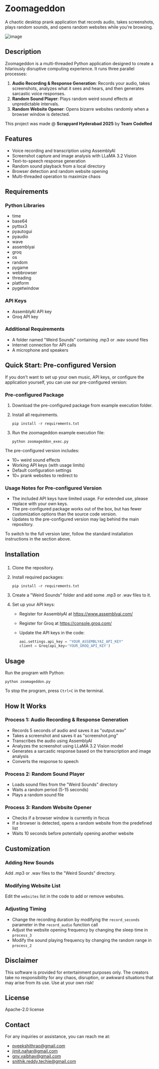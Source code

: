 # Zoomageddon

A chaotic desktop prank application that records audio, takes screenshots, plays random sounds, and opens random websites while you're browsing.

![image](https://github.com/user-attachments/assets/422f888e-cc11-4d15-b86f-efb0b43c920b)

## Description

Zoomageddon is a multi-threaded Python application designed to create a hilariously disruptive computing experience. It runs three parallel processes:

1. **Audio Recording & Response Generation**: Records your audio, takes screenshots, analyzes what it sees and hears, and then generates sarcastic voice responses.
2. **Random Sound Player**: Plays random weird sound effects at unpredictable intervals.
3. **Random Website Opener**: Opens bizarre websites randomly when a browser window is detected.

This project was made @ **Scrapyard Hyderabad 2025** by **Team CodeRed**

## Features

- Voice recording and transcription using AssemblyAI
- Screenshot capture and image analysis with LLaMA 3.2 Vision
- Text-to-speech response generation
- Random sound playback from a local directory
- Browser detection and random website opening
- Multi-threaded operation to maximize chaos

## Requirements

### Python Libraries
- time
- base64
- pyttsx3
- pyautogui
- pyaudio
- wave
- assemblyai
- groq
- os
- random
- pygame
- webbrowser
- threading
- platform
- pygetwindow

### API Keys
- AssemblyAI API key
- Groq API key

### Additional Requirements
- A folder named "Weird Sounds" containing .mp3 or .wav sound files
- Internet connection for API calls
- A microphone and speakers

## Quick Start: Pre-configured Version

If you don't want to set up your own music, API keys, or configure the application yourself, you can use our pre-configured version:

### Pre-configured Package

1. Download the pre-configured package from example execution folder.

2. Install all requirements.
   ```
   pip install -r requirements.txt
   ```

3. Run the zoomageddon example execution file:
   ```
   python zoomageddon_exec.py
   ```

The pre-configured version includes:
- 10+ weird sound effects
- Working API keys (with usage limits)
- Default configuration settings
- 10+ prank websites to redirect to

### Usage Notes for Pre-configured Version

- The included API keys have limited usage. For extended use, please replace with your own keys.
- The pre-configured package works out of the box, but has fewer customization options than the source code version.
- Updates to the pre-configured version may lag behind the main repository.

To switch to the full version later, follow the standard installation instructions in the section above.

## Installation

### 

1. Clone the repository.

2. Install required packages:
   ```
   pip install -r requirements.txt
   ```

3. Create a "Weird Sounds" folder and add some .mp3 or .wav files to it.

4. Set up your API keys:
   - Register for AssemblyAI at https://www.assemblyai.com/
   - Register for Groq at https://console.groq.com/
   - Update the API keys in the code:

      ```python
     aai.settings.api_key = "YOUR_ASSEMBLYAI_API_KEY"
     client = Groq(api_key='YOUR_GROQ_API_KEY')
     ```

## Usage

Run the program with Python:
```
python zoomageddon.py
```

To stop the program, press `Ctrl+C` in the terminal.

## How It Works

### Process 1: Audio Recording & Response Generation
- Records 5 seconds of audio and saves it as "output.wav"
- Takes a screenshot and saves it as "screenshot.png"
- Transcribes the audio using AssemblyAI
- Analyzes the screenshot using LLaMA 3.2 Vision model
- Generates a sarcastic response based on the transcription and image analysis
- Converts the response to speech

### Process 2: Random Sound Player
- Loads sound files from the "Weird Sounds" directory
- Waits a random period (5-15 seconds)
- Plays a random sound file

### Process 3: Random Website Opener
- Checks if a browser window is currently in focus
- If a browser is detected, opens a random website from the predefined list
- Waits 10 seconds before potentially opening another website

## Customization

### Adding New Sounds
Add .mp3 or .wav files to the "Weird Sounds" directory.

### Modifying Website List
Edit the `websites` list in the code to add or remove websites.

### Adjusting Timing
- Change the recording duration by modifying the `record_seconds` parameter in the `record_audio` function call
- Adjust the website opening frequency by changing the sleep time in `process_3`
- Modify the sound playing frequency by changing the random range in `process_2`

## Disclaimer

This software is provided for entertainment purposes only. The creators take no responsibility for any chaos, disruption, or awkward situations that may arise from its use. Use at your own risk!

## License

Apache-2.0 license

## Contact

For any inquiries or assistance, you can reach me at:
* pveekshithrao@gmail.com
* jimit.nahar@gmail.com
* gnv.vaibhav@gmail.com
* snithik.reddy.techie@gmail.com
